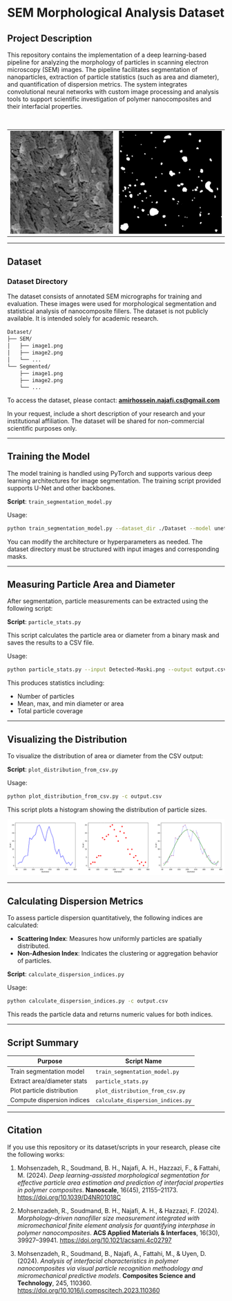 # SEM Morphological Analysis Dataset

## Project Description

This repository contains the implementation of a deep learning-based pipeline for analyzing the morphology of particles in scanning electron microscopy (SEM) images. The pipeline facilitates segmentation of nanoparticles, extraction of particle statistics (such as area and diameter), and quantification of dispersion metrics. The system integrates convolutional neural networks with custom image processing and analysis tools to support scientific investigation of polymer nanocomposites and their interfacial properties.

<br>
<table>
  <tr>
    <td><img src="images/CB4SF1.5_14.png" alt="Image 1" width="300" /></td>
    <td><img src="images/CB4SF1.5M_14.png" alt="Image 2" width="300" /></td>
  </tr>
</table>

---

## Dataset

### Dataset Directory

The dataset consists of annotated SEM micrographs for training and evaluation. These images were used for morphological segmentation and statistical analysis of nanocomposite fillers. The dataset is not publicly available. It is intended solely for academic research.

```plaintext
Dataset/
├── SEM/
│   ├── image1.png
│   ├── image2.png
│   └── ...
└── Segmented/
    ├── image1.png
    ├── image2.png
    └── ...
```



To access the dataset, please contact:
**amirhossein.najafi.cs@gmail.com**

In your request, include a short description of your research and your institutional affiliation. The dataset will be shared for non-commercial scientific purposes only.

---

## Training the Model

The model training is handled using PyTorch and supports various deep learning architectures for image segmentation. The training script provided supports U-Net and other backbones.

**Script**: `train_segmentation_model.py`

Usage:
```bash
python train_segmentation_model.py --dataset_dir ./Dataset --model unet --epochs 100 --lr 0.0001
```

You can modify the architecture or hyperparameters as needed. The dataset directory must be structured with input images and corresponding masks.

---

## Measuring Particle Area and Diameter

After segmentation, particle measurements can be extracted using the following script:

**Script**: `particle_stats.py`

This script calculates the particle area or diameter from a binary mask and saves the results to a CSV file.

Usage:
```bash
python particle_stats.py --input Detected-Maski.png --output output.csv --measure Diameter
```

This produces statistics including:
- Number of particles
- Mean, max, and min diameter or area
- Total particle coverage

---

## Visualizing the Distribution

To visualize the distribution of area or diameter from the CSV output:

**Script**: `plot_distribution_from_csv.py`

Usage:
```bash
python plot_distribution_from_csv.py -c output.csv
```

This script plots a histogram showing the distribution of particle sizes.

<img src="images/distribution-and-poly-three-category2.png" alt="Image 2"/>

---

## Calculating Dispersion Metrics

To assess particle dispersion quantitatively, the following indices are calculated:

- **Scattering Index**: Measures how uniformly particles are spatially distributed.
- **Non-Adhesion Index**: Indicates the clustering or aggregation behavior of particles.

**Script**: `calculate_dispersion_indices.py`

Usage:
```bash
python calculate_dispersion_indices.py -c output.csv
```

This reads the particle data and returns numeric values for both indices.

---

## Script Summary

| Purpose                             | Script Name                        |
|------------------------------------|------------------------------------|
| Train segmentation model           | `train_segmentation_model.py`      |
| Extract area/diameter stats        | `particle_stats.py`                |
| Plot particle distribution         | `plot_distribution_from_csv.py`    |
| Compute dispersion indices         | `calculate_dispersion_indices.py`  |

---

## Citation

If you use this repository or its dataset/scripts in your research, please cite the following works:

1. Mohsenzadeh, R., Soudmand, B. H., Najafi, A. H., Hazzazi, F., & Fattahi, M. (2024). *Deep learning-assisted morphological segmentation for effective particle area estimation and prediction of interfacial properties in polymer composites*. **Nanoscale**, 16(45), 21155–21173. https://doi.org/10.1039/D4NR01018C

2. Mohsenzadeh, R., Soudmand, B. H., Najafi, A. H., & Hazzazi, F. (2024). *Morphology-driven nanofiller size measurement integrated with micromechanical finite element analysis for quantifying interphase in polymer nanocomposites*. **ACS Applied Materials & Interfaces**, 16(30), 39927–39941. https://doi.org/10.1021/acsami.4c02797

3. Mohsenzadeh, R., Soudmand, B., Najafi, A., Fattahi, M., & Uyen, D. (2024). *Analysis of interfacial characteristics in polymer nanocomposites via visual particle recognition methodology and micromechanical predictive models*. **Composites Science and Technology**, 245, 110360. https://doi.org/10.1016/j.compscitech.2023.110360
